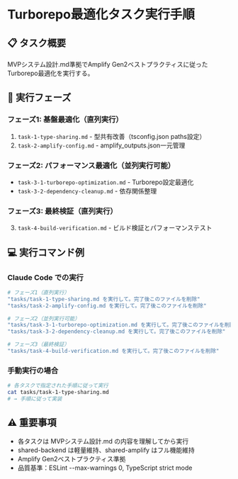 # Turborepo最適化タスク実行手順

## 📋 タスク概要

MVPシステム設計.md準拠でAmplify Gen2ベストプラクティスに従ったTurborepo最適化を実行する。

## 🚀 実行フェーズ

### フェーズ1: 基盤最適化（直列実行）
1. `task-1-type-sharing.md` - 型共有改善（tsconfig.json paths設定）
2. `task-2-amplify-config.md` - amplify_outputs.json一元管理

### フェーズ2: パフォーマンス最適化（並列実行可能）
- `task-3-1-turborepo-optimization.md` - Turborepo設定最適化
- `task-3-2-dependency-cleanup.md` - 依存関係整理

### フェーズ3: 最終検証（直列実行）
3. `task-4-build-verification.md` - ビルド検証とパフォーマンステスト

## 💻 実行コマンド例

### Claude Code での実行
```bash
# フェーズ1（直列実行）
"tasks/task-1-type-sharing.md を実行して。完了後このファイルを削除"
"tasks/task-2-amplify-config.md を実行して。完了後このファイルを削除"

# フェーズ2（並列実行可能）
"tasks/task-3-1-turborepo-optimization.md を実行して。完了後このファイルを削除"
"tasks/task-3-2-dependency-cleanup.md を実行して。完了後このファイルを削除"

# フェーズ3（最終検証）
"tasks/task-4-build-verification.md を実行して。完了後このファイルを削除"
```

### 手動実行の場合
```bash
# 各タスクで指定された手順に従って実行
cat tasks/task-1-type-sharing.md
# → 手順に従って実装
```

## ⚠️ 重要事項

- 各タスクは MVPシステム設計.md の内容を理解してから実行
- shared-backend は軽量維持、shared-amplify はフル機能維持
- Amplify Gen2ベストプラクティス準拠
- 品質基準：ESLint --max-warnings 0, TypeScript strict mode